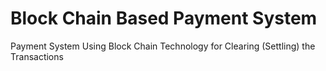 # Block Chain Based Payment System
Payment System Using Block Chain Technology for Clearing (Settling) the Transactions
